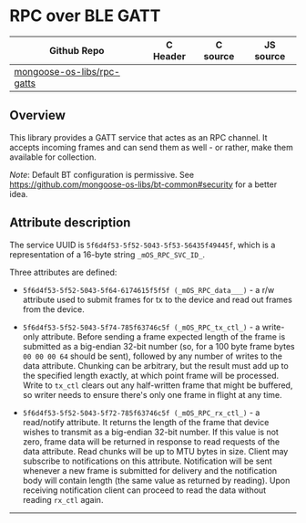 # RPC over BLE GATT
| Github Repo | C Header | C source  | JS source |
| ----------- | -------- | --------  | ----------------- |
| [mongoose-os-libs/rpc-gatts](https://github.com/mongoose-os-libs/rpc-gatts) | [](https://github.com/mongoose-os-libs/rpc-gatts/tree/master/include/) | &nbsp;  | &nbsp;         |



## Overview

This library provides a GATT service that actes as an RPC channel.
It accepts incoming frames and can send them as well - or rather, make them available for collection.

*Note*: Default BT configuration is permissive. See https://github.com/mongoose-os-libs/bt-common#security for a better idea.

## Attribute description

The service UUID is `5f6d4f53-5f52-5043-5f53-56435f49445f`, which is a representation of a 16-byte string `_mOS_RPC_SVC_ID_`.

Three attributes are defined:

 - `5f6d4f53-5f52-5043-5f64-6174615f5f5f (_mOS_RPC_data___)` - a r/w attribute used to submit frames for tx to the device and read out frames from the device.

 - `5f6d4f53-5f52-5043-5f74-785f63746c5f (_mOS_RPC_tx_ctl_)` - a write-only attribute. Before sending a frame expected length of the frame is submitted as a big-endian 32-bit number (so, for a 100 byte frame bytes `00 00 00 64` should be sent), followed by any number of writes to the data attribute. Chunking can be arbitrary, but the result must add up to the specified length exactly, at which point frame will be processed. Write to `tx_ctl` clears out any half-written frame that might be buffered, so writer needs to ensure there's only one frame in flight at any time.

 - `5f6d4f53-5f52-5043-5f72-785f63746c5f (_mOS_RPC_rx_ctl_)` - a read/notify attribute. It returns the length of the frame that device wishes to transmit as a big-endian 32-bit number. If this value is not zero, frame data will be returned in response to read requests of the data attribute. Read chunks will be up to MTU bytes in size. Client may subscribe to notifications on this attribute. Notification will be sent whenever a new frame is submitted for delivery and the notification body will contain length (the same value as returned by reading). Upon receiving notification client can proceed to read the data without reading `rx_ctl` again.


 ----- 
